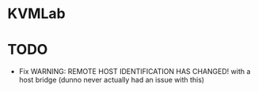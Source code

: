 # KVMLab

# TODO
- Fix WARNING: REMOTE HOST IDENTIFICATION HAS CHANGED! with a host bridge (dunno never actually had an issue with this)
